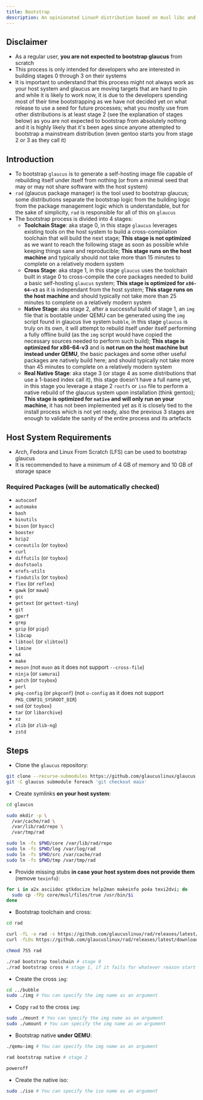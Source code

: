 ```yaml
---
title: Bootstrap
description: An opinionated Linux® distribution based on musl libc and toybox
---
```


## Disclaimer
- As a regular user, **you are not expected to bootstrap glaucus** from scratch
- This process is only intended for developers who are interested in building stages 0 through 3 on their systems
- It is important to understand that this process might not always work as your host system and glaucus are moving targets that are hard to pin and while it is likely to work now, it is due to the developers spending most of their time bootstrapping as we have not decided yet on what release to use a seed for future processes; what you mostly use from other distributions is at least stage 2 (see the explanation of stages below) as you are not expected to bootstrap from absolutely nothing and it is highly likely that it's been ages since anyone attempted to bootstrap a mainstream distribution (even gentoo starts you from stage 2 or 3 as they call it)

## Introduction
- To bootstrap `glaucus` is to generate a self-hosting image file capable of rebuilding itself under itself from nothing (or from a minimal seed that may or may not share software with the host system)
- `rad` (glaucus package manager) is the tool used to bootstrap glaucus; some distributions separate the bootstrap logic from the building logic from the package management logic which is understandable, but for the sake of simplicity, `rad` is responsible for all of this on `glaucus`
- The bootstrap process is divided into 4 stages:
  - **Toolchain Stage**: aka stage 0, in this stage `glaucus` leverages existing tools on the host system to build a cross-compilation toolchain that will build the next stage; **This stage is not optimized** as we want to reach the following stage as soon as possible while keeping things sane and reproducible; **This stage runs on the host machine** and typically should not take more than 15 minutes to complete on a relatively modern system
  - **Cross Stage**: aka stage 1, in this stage `glaucus` uses the toolchain built in stage 0 to cross-compile the core packages needed to build a basic self-hosting `glaucus` system; **This stage is optimized for `x86-64-v3`** as it is independant from the host system; **This stage runs on the host machine** and should typically not take more than 25 minutes to complete on a relatively modern system
  - **Native Stage**: aka stage 2, after a successful build of stage 1, an `img` file that is bootable under QEMU can be generated using the `img` script found in glaucus live system `bubble`, in this stage `glaucus` is truly on its own, it will attempt to rebuild itself under itself performing a fully offline build (as the `img` script would have copied the necessary sources needed to perform such build); **This stage is optimized for x86-64-v3** and is **not run on the host machine but instead under QEMU**, the basic packages and some other useful packages are natively build here; and should typically not take more than 45 minutes to complete on a relatively modern system
  - **Real Native Stage**: aka stage 3 (or stage 4 as some distributions that use a 1-based index call it), this stage doesn't have a full name yet, in this stage you leverage a stage 2 `rootfs` or `iso` file to perform a native rebuild of the glaucus system upon installation (think gentoo); **This stage is optimized for `native` and will only run on your machine**, it has not been implemented yet as it is closely tied to the install process which is not yet ready, also the previous 3 stages are enough to validate the sanity of the entire process and its artefacts

## Host System Requirements
- Arch, Fedora and Linux From Scratch (LFS) can be used to bootstrap glaucus
- It is recommended to have a minimum of 4 GB of memory and 10 GB of storage space
### Required Packages (will be automatically checked)
- `autoconf`
- `automake`
- `bash`
- `binutils`
- `bison` (or `byacc`)
- `booster`
- `bzip2`
- `coreutils` (or `toybox`)
- `curl`
- `diffutils` (or `toybox`)
- `dosfstools`
- `erofs-utils`
- `findutils` (or `toybox`)
- `flex` (or `reflex`)
- `gawk` (or `mawk`)
- `gcc`
- `gettext` (or `gettext-tiny`)
- `git`
- `gperf`
- `grep`
- `gzip` (or `pigz`)
- `libcap`
- `libtool` (or `slibtool`)
- `limine`
- `m4`
- `make`
- `meson` (not `muon` as it does not support `--cross-file`)
- `ninja` (or `samurai`)
- `patch` (or `toybox`)
- `perl`
- `pkg-config` (or `pkgconf`) (not `u-config` as it does not support `PKG_CONFIG_SYSROOT_DIR`)
- `sed` (or `toybox`)
- `tar` (or `libarchive`)
- `xz`
- `zlib` (or `zlib-ng`)
- `zstd`

## Steps
- Clone the `glaucus` repository:
```sh
git clone --recurse-submodules https://github.com/glaucuslinux/glaucus
git -C glaucus submodule foreach 'git checkout main'
```
- Create symlinks **on your host system**:
```sh
cd glaucus

sudo mkdir -p \
  /var/cache/rad \
  /var/lib/rad/repo \
  /var/tmp/rad

sudo ln -fs $PWD/core /var/lib/rad/repo
sudo ln -fs $PWD/log /var/log/rad
sudo ln -fs $PWD/src /var/cache/rad
sudo ln -fs $PWD/tmp /var/tmp/rad
```
- Provide missing stubs **in case your host system does not provide them** (remove `texinfo`):
```sh
for i in a2x asciidoc gtkdocize help2man makeinfo po4a texi2dvi; do
  sudo cp -fPp core/musl/files/true /usr/bin/$i
done
```
- Bootstrap toolchain and cross:
```sh
cd rad

curl -fL -o rad -s https://github.com/glaucuslinux/rad/releases/latest/download/rad-x86-64-v3-pc-linux-gnu
curl -fLOs https://github.com/glaucuslinux/rad/releases/latest/download/rad-x86-64-v3-glaucus-linux-musl

chmod 755 rad

./rad bootstrap toolchain # stage 0
./rad bootstrap cross # stage 1, if it fails for whatever reason start again from stage 0
```
- Create the cross `img`:
```sh
cd ../bubble
sudo ./img # You can specify the img name as an argument
```
- Copy `rad` to the cross `img`:
```sh
sudo ./mount # You can specify the img name as an argument
sudo ./umount # You can specify the img name as an argument
```
- Bootstrap native **under QEMU**:
```sh
./qemu-img # You can specify the img name as an argument

rad bootstrap native # stage 2

poweroff
```
- Create the native iso:
```sh
sudo ./iso # You can specify the iso name as an argument
```
